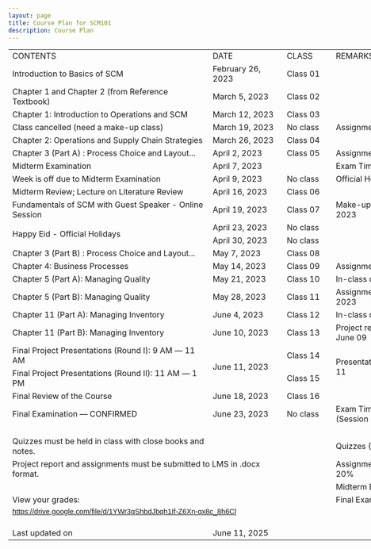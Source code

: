 ```yaml
---
layout: page
title: Course Plan for SCM101
description: Course Plan
---
```



<!--table
	{mso-displayed-decimal-separator:"\.";
	mso-displayed-thousand-separator:"\,";}
@page
	{margin:.75in .7in .75in .7in;
	mso-header-margin:.3in;
	mso-footer-margin:.3in;
	mso-page-orientation:landscape;}
tr
	{mso-height-source:auto;}
col
	{mso-width-source:auto;}
br
	{mso-data-placement:same-cell;}
.style16
	{color:#0563C1;
	font-size:12.0pt;
	font-weight:400;
	font-style:normal;
	text-decoration:underline;
	text-underline-style:single;
	font-family:Calibri, sans-serif;
	mso-font-charset:0;
	mso-style-name:Hyperlink;
	mso-style-id:8;}
a:link
	{color:#0563C1;
	font-size:12.0pt;
	font-weight:400;
	font-style:normal;
	text-decoration:underline;
	text-underline-style:single;
	font-family:Calibri, sans-serif;
	mso-font-charset:0;}
a:visited
	{color:#954F72;
	font-size:12.0pt;
	font-weight:400;
	font-style:normal;
	text-decoration:underline;
	text-underline-style:single;
	font-family:Calibri, sans-serif;
	mso-font-charset:0;}
.style0
	{mso-number-format:General;
	text-align:general;
	vertical-align:bottom;
	white-space:nowrap;
	mso-rotate:0;
	mso-background-source:auto;
	mso-pattern:auto;
	color:black;
	font-size:12.0pt;
	font-weight:400;
	font-style:normal;
	text-decoration:none;
	font-family:Calibri, sans-serif;
	mso-font-charset:0;
	border:none;
	mso-protection:locked visible;
	mso-style-name:Normal;
	mso-style-id:0;}
td
	{mso-style-parent:style0;
	padding-top:1px;
	padding-right:1px;
	padding-left:1px;
	mso-ignore:padding;
	color:black;
	font-size:12.0pt;
	font-weight:400;
	font-style:normal;
	text-decoration:none;
	font-family:Calibri, sans-serif;
	mso-font-charset:0;
	mso-number-format:General;
	text-align:general;
	vertical-align:bottom;
	border:none;
	mso-background-source:auto;
	mso-pattern:auto;
	mso-protection:locked visible;
	white-space:nowrap;
	mso-rotate:0;}
.xl65
	{mso-style-parent:style0;
	font-size:11.0pt;
	font-family:Arial, sans-serif;
	mso-font-charset:0;}
.xl66
	{mso-style-parent:style0;
	font-size:11.0pt;
	font-family:Arial, sans-serif;
	mso-font-charset:0;
	text-align:left;}
.xl67
	{mso-style-parent:style0;
	font-size:11.0pt;
	font-family:Arial, sans-serif;
	mso-font-charset:0;
	mso-number-format:"Medium Date";
	text-align:left;}
.xl68
	{mso-style-parent:style0;
	font-size:11.0pt;
	font-style:italic;
	font-family:Arial, sans-serif;
	mso-font-charset:0;
	vertical-align:middle;}
.xl69
	{mso-style-parent:style0;
	font-size:11.0pt;
	font-style:italic;
	font-family:Arial, sans-serif;
	mso-font-charset:0;
	mso-number-format:0%;}
.xl70
	{mso-style-parent:style0;
	font-size:11.0pt;
	font-style:italic;
	font-family:Arial, sans-serif;
	mso-font-charset:0;
	text-align:right;}
.xl71
	{mso-style-parent:style16;
	font-size:11.0pt;
	font-family:Arial, sans-serif;
	mso-font-charset:0;}
.xl72
	{mso-style-parent:style0;
	font-size:11.0pt;
	font-family:Arial, sans-serif;
	mso-font-charset:0;
	text-align:right;}
.xl73
	{mso-style-parent:style0;
	font-size:11.0pt;
	font-family:Arial, sans-serif;
	mso-font-charset:0;
	mso-number-format:"\[ENG\]\[$-409\]mmmm\\ d\\\,\\ yyyy\;\@";
	text-align:left;}
.xl74
	{mso-style-parent:style16;
	color:#0563C1;
	font-size:11.0pt;
	text-decoration:underline;
	text-underline-style:single;
	font-family:Arial, sans-serif;
	mso-font-charset:0;}
.xl75
	{mso-style-parent:style0;
	font-size:10.0pt;
	font-family:Arial, sans-serif;
	mso-font-charset:0;
	text-align:left;
	vertical-align:middle;
	border-top:.5pt solid windowtext;
	border-right:none;
	border-bottom:.5pt solid windowtext;
	border-left:none;}
.xl76
	{mso-style-parent:style0;
	font-size:10.0pt;
	font-family:Arial, sans-serif;
	mso-font-charset:0;
	text-align:left;
	vertical-align:middle;}
.xl77
	{mso-style-parent:style0;
	font-size:10.0pt;
	font-family:Arial, sans-serif;
	mso-font-charset:0;
	mso-number-format:"\[ENG\]\[$-409\]mmmm\\ d\\\,\\ yyyy\;\@";
	text-align:left;
	vertical-align:middle;}
.xl78
	{mso-style-parent:style0;
	font-size:10.0pt;
	font-family:Arial, sans-serif;
	mso-font-charset:0;
	text-align:left;
	vertical-align:middle;
	white-space:normal;}
.xl79
	{mso-style-parent:style0;
	font-size:10.0pt;
	font-family:Arial, sans-serif;
	mso-font-charset:0;
	text-align:left;
	vertical-align:middle;
	background:#73FEFF;
	mso-pattern:black none;}
.xl80
	{mso-style-parent:style0;
	font-size:10.0pt;
	font-family:Arial, sans-serif;
	mso-font-charset:0;
	mso-number-format:"\[ENG\]\[$-409\]mmmm\\ d\\\,\\ yyyy\;\@";
	text-align:left;
	vertical-align:middle;
	background:#73FEFF;
	mso-pattern:black none;}
.xl81
	{mso-style-parent:style0;
	font-size:10.0pt;
	font-family:Arial, sans-serif;
	mso-font-charset:0;
	vertical-align:middle;
	background:#73FEFF;
	mso-pattern:black none;}
.xl82
	{mso-style-parent:style0;
	font-size:10.0pt;
	font-family:Arial, sans-serif;
	mso-font-charset:0;
	vertical-align:middle;}
.xl83
	{mso-style-parent:style0;
	font-size:10.0pt;
	font-family:Arial, sans-serif;
	mso-font-charset:0;
	text-align:left;
	vertical-align:middle;
	background:#E7E6E6;
	mso-pattern:black none;
	white-space:normal;}
.xl84
	{mso-style-parent:style0;
	font-size:10.0pt;
	font-family:Arial, sans-serif;
	mso-font-charset:0;
	mso-number-format:"\[ENG\]\[$-409\]mmmm\\ d\\\,\\ yyyy\;\@";
	text-align:left;
	vertical-align:middle;
	background:#E7E6E6;
	mso-pattern:black none;}
.xl85
	{mso-style-parent:style0;
	font-size:10.0pt;
	font-family:Arial, sans-serif;
	mso-font-charset:0;
	text-align:left;
	vertical-align:middle;
	background:#E7E6E6;
	mso-pattern:black none;}
.xl86
	{mso-style-parent:style0;
	font-size:10.0pt;
	font-family:Arial, sans-serif;
	mso-font-charset:0;
	vertical-align:middle;
	white-space:normal;}
.xl87
	{mso-style-parent:style0;
	font-size:10.0pt;
	font-family:Arial, sans-serif;
	mso-font-charset:0;
	text-align:left;
	vertical-align:middle;
	border-top:none;
	border-right:none;
	border-bottom:.5pt solid windowtext;
	border-left:none;
	background:#73FEFF;
	mso-pattern:black none;}
.xl88
	{mso-style-parent:style0;
	font-size:10.0pt;
	font-family:Arial, sans-serif;
	mso-font-charset:0;
	mso-number-format:"\[ENG\]\[$-409\]mmmm\\ d\\\,\\ yyyy\;\@";
	text-align:left;
	vertical-align:middle;
	border-top:none;
	border-right:none;
	border-bottom:.5pt solid windowtext;
	border-left:none;
	background:#73FEFF;
	mso-pattern:black none;}
.xl89
	{mso-style-parent:style0;
	font-size:10.0pt;
	font-family:Arial, sans-serif;
	mso-font-charset:0;
	mso-number-format:"Medium Date";
	vertical-align:middle;
	border-top:none;
	border-right:none;
	border-bottom:.5pt solid windowtext;
	border-left:none;
	background:#73FEFF;
	mso-pattern:black none;}
-->
</style>

<body link="#0563C1" vlink="#954F72" class=xl65>

<div id="course_17100" align=center x:publishsource="Excel">

<table border=0 cellpadding=0 cellspacing=0 width=916 style='border-collapse:
 collapse;table-layout:fixed;width:687pt'>
 <col class=xl65 width=416 style='mso-width-source:userset;mso-width-alt:13312;
 width:312pt'>
 <col class=xl65 width=140 style='mso-width-source:userset;mso-width-alt:4480;
 width:105pt'>
 <col class=xl65 width=88 style='mso-width-source:userset;mso-width-alt:2816;
 width:66pt'>
 <col class=xl65 width=272 style='mso-width-source:userset;mso-width-alt:8704;
 width:204pt'>
 <tr height=23 style='mso-height-source:userset;height:17.0pt'>
  <td height=23 class=xl75 width=416 style='height:17.0pt;width:312pt'>CONTENTS</td>
  <td class=xl75 width=140 style='width:105pt'>DATE</td>
  <td class=xl75 width=88 style='width:66pt'>CLASS</td>
  <td class=xl75 width=272 style='width:204pt'>REMARKS</td>
 </tr>
 <tr height=19 style='height:14.0pt'>
  <td height=19 class=xl76 style='height:14.0pt'>Introduction to Basics of SCM</td>
  <td class=xl77>February 26, 2023</td>
  <td class=xl76>Class 01</td>
  <td class=xl76></td>
 </tr>
 <tr height=19 style='height:14.0pt'>
  <td height=19 class=xl76 style='height:14.0pt'>Chapter 1 and Chapter 2 (from
  Reference Textbook)</td>
  <td class=xl77>March 5, 2023</td>
  <td class=xl76>Class 02</td>
  <td class=xl76></td>
 </tr>
 <tr height=19 style='height:14.0pt'>
  <td height=19 class=xl76 style='height:14.0pt'>Chapter 1: Introduction to
  Operations and SCM</td>
  <td class=xl77>March 12, 2023</td>
  <td class=xl76>Class 03</td>
  <td class=xl76></td>
 </tr>
 <tr height=19 style='height:14.0pt'>
  <td height=19 class=xl76 style='height:14.0pt'>Class cancelled (need a
  make-up class)</td>
  <td class=xl77>March 19, 2023</td>
  <td class=xl76>No class</td>
  <td class=xl76>Assignment I posted on LMS</td>
 </tr>
 <tr height=19 style='height:14.0pt'>
  <td height=19 class=xl76 style='height:14.0pt'>Chapter 2: Operations and
  Supply Chain Strategies</td>
  <td class=xl77>March 26, 2023</td>
  <td class=xl76>Class 04</td>
  <td class=xl76></td>
 </tr>
 <tr height=19 style='height:14.0pt'>
  <td height=19 class=xl78 width=416 style='height:14.0pt;width:312pt'>Chapter
  3 (Part A) : Process Choice and Layout...</td>
  <td class=xl77>April 2, 2023</td>
  <td class=xl76>Class 05</td>
  <td class=xl76>Assignment I due</td>
 </tr>
 <tr height=19 style='height:14.0pt'>
  <td height=19 class=xl79 style='height:14.0pt'>Midterm Examination</td>
  <td class=xl80>April 7, 2023</td>
  <td class=xl79>&nbsp;</td>
  <td class=xl81>Exam Time: Session III</td>
 </tr>
 <tr height=19 style='height:14.0pt'>
  <td height=19 class=xl76 style='height:14.0pt'>Week is off due to Midterm
  Examination</td>
  <td class=xl77>April 9, 2023</td>
  <td class=xl76>No class</td>
  <td class=xl82>Official Holiday</td>
 </tr>
 <tr height=19 style='height:14.0pt'>
  <td height=19 class=xl78 width=416 style='height:14.0pt;width:312pt'>Midterm
  Review; Lecture on Literature Review</td>
  <td class=xl77>April 16, 2023</td>
  <td class=xl76>Class 06</td>
  <td class=xl82></td>
 </tr>
 <tr height=19 style='height:14.0pt'>
  <td height=19 class=xl78 width=416 style='height:14.0pt;width:312pt'>Fundamentals
  of SCM with Guest Speaker - Online Session</td>
  <td class=xl77>April 19, 2023</td>
  <td class=xl76>Class 07</td>
  <td class=xl82>Make-up class for March 19, 2023</td>
 </tr>
 <tr height=20 style='mso-height-source:userset;height:15.0pt'>
  <td rowspan=2 height=39 class=xl83 width=416 style='height:29.0pt;width:312pt'>Happy
  Eid - Official Holidays</td>
  <td class=xl84>April 23, 2023</td>
  <td class=xl85>No class</td>
  <td class=xl85>&nbsp;</td>
 </tr>
 <tr height=19 style='height:14.0pt'>
  <td height=19 class=xl84 style='height:14.0pt'>April 30, 2023</td>
  <td class=xl85>No class</td>
  <td class=xl85>&nbsp;</td>
 </tr>
 <tr height=19 style='height:14.0pt'>
  <td height=19 class=xl76 style='height:14.0pt'>Chapter 3 (Part B) : Process
  Choice and Layout...</td>
  <td class=xl77>May 7, 2023</td>
  <td class=xl76>Class 08</td>
  <td class=xl82></td>
 </tr>
 <tr height=19 style='height:14.0pt'>
  <td height=19 class=xl76 style='height:14.0pt'>Chapter 4: Business Processes</td>
  <td class=xl77>May 14, 2023</td>
  <td class=xl76>Class 09</td>
  <td class=xl82>Assignment II posted on LMS</td>
 </tr>
 <tr height=19 style='height:14.0pt'>
  <td height=19 class=xl76 style='height:14.0pt'>Chapter 5 (Part A): Managing
  Quality</td>
  <td class=xl77>May 21, 2023</td>
  <td class=xl76>Class 10</td>
  <td class=xl76>In-class quiz I</td>
 </tr>
 <tr height=19 style='height:14.0pt'>
  <td height=19 class=xl76 style='height:14.0pt'>Chapter 5 (Part B): Managing
  Quality</td>
  <td class=xl77>May 28, 2023</td>
  <td class=xl76>Class 11</td>
  <td class=xl82>Assignment II due by May 28, 2023</td>
 </tr>
 <tr height=19 style='height:14.0pt'>
  <td height=19 class=xl78 width=416 style='height:14.0pt;width:312pt'>Chapter
  11 (Part A): Managing Inventory</td>
  <td class=xl77>June 4, 2023</td>
  <td class=xl76>Class 12</td>
  <td class=xl76>In-class quiz II</td>
 </tr>
 <tr height=19 style='height:14.0pt'>
  <td height=19 class=xl78 width=416 style='height:14.0pt;width:312pt'>Chapter
  11 (Part B): Managing Inventory</td>
  <td class=xl77>June 10, 2023</td>
  <td class=xl76>Class 13</td>
  <td class=xl86 width=272 style='width:204pt'>Project report (.docx) due by
  June 09</td>
 </tr>
 <tr height=20 style='mso-height-source:userset;height:15.0pt'>
  <td height=20 class=xl76 style='height:15.0pt'>Final Project Presentations
  (Round I): 9 AM ― 11 AM</td>
  <td rowspan=2 class=xl77>June 11, 2023</td>
  <td class=xl76>Class 14</td>
  <td rowspan=2 class=xl78 width=272 style='width:204pt'>Presentation (.pptx)
  due by June 11</td>
 </tr>
 <tr height=19 style='height:14.0pt'>
  <td height=19 class=xl76 style='height:14.0pt'>Final Project Presentations
  (Round II): 11 AM ― 1 PM</td>
  <td class=xl76>Class 15</td>
 </tr>
 <tr height=19 style='height:14.0pt'>
  <td height=19 class=xl78 width=416 style='height:14.0pt;width:312pt'>Final
  Review of the Course</td>
  <td class=xl77>June 18, 2023</td>
  <td class=xl76>Class 16</td>
  <td class=xl82></td>
 </tr>
 <tr height=19 style='height:14.0pt'>
  <td height=19 class=xl87 style='height:14.0pt'>Final Examination ― CONFIRMED</td>
  <td class=xl88>June 23, 2023</td>
  <td class=xl89>No class</td>
  <td class=xl89>Exam Time: 1730 ― 1930 (Session III)</td>
 </tr>
 <tr height=19 style='height:14.0pt'>
  <td height=19 class=xl66 style='height:14.0pt'></td>
  <td class=xl67></td>
  <td class=xl66></td>
  <td class=xl66></td>
 </tr>
 <tr height=19 style='height:14.0pt'>
  <td height=19 class=xl68 style='height:14.0pt'>Quizzes must be held in class
  with close books and notes.</td>
  <td class=xl67></td>
  <td class=xl69></td>
  <td class=xl70>Quizzes (2)<span style='mso-spacerun:yes'>     </span>10%</td>
 </tr>
 <tr height=19 style='height:14.0pt'>
  <td height=19 class=xl68 colspan=2 style='height:14.0pt;mso-ignore:colspan'>Project
  report and assignments must be submitted to LMS in .docx format.</td>
  <td class=xl69></td>
  <td class=xl70>Assignments (2)<span style='mso-spacerun:yes'>  </span>+
  Project (1)<span style='mso-spacerun:yes'>     </span>20%</td>
 </tr>
 <tr height=19 style='height:14.0pt'>
  <td height=19 class=xl66 style='height:14.0pt'></td>
  <td class=xl67></td>
  <td class=xl69></td>
  <td class=xl70>Midterm Exam (1)<span style='mso-spacerun:yes'>     </span>30%</td>
 </tr>
 <tr height=19 style='height:14.0pt'>
  <td height=19 class=xl71 style='height:14.0pt'>View your grades:</td>
  <td class=xl65></td>
  <td class=xl69></td>
  <td class=xl70>Final Exam (1)<span style='mso-spacerun:yes'>     </span>40%</td>
 </tr>
 <tr height=19 style='height:14.0pt'>
  <td height=19 class=xl74 colspan=2 style='height:14.0pt;mso-ignore:colspan'><a
  href="https://drive.google.com/file/d/1YWr3qShbdJbqh1If-Z6Xn-qx8c_8h6Cl"
  target="_parent" title="Link for grades"><span style='font-size:11.0pt;
  font-family:Arial, sans-serif;mso-font-charset:0'>https://drive.google.com/file/d/1YWr3qShbdJbqh1If-Z6Xn-qx8c_8h6Cl</span></a></td>
  <td class=xl65></td>
  <td class=xl65></td>
 </tr>
 <tr height=19 style='height:14.0pt'>
  <td height=19 class=xl65 style='height:14.0pt'></td>
  <td class=xl65></td>
  <td class=xl65></td>
  <td class=xl65></td>
 </tr>
 <tr height=19 style='height:14.0pt'>
  <td height=19 class=xl72 style='height:14.0pt'>Last updated on</td>
  <td class=xl73>June 11, 2025</td>
  <td class=xl65></td>
  <td class=xl65></td>
 </tr>
 <tr height=0 style='display:none'>
  <td width=416 style='width:312pt'></td>
  <td width=140 style='width:105pt'></td>
  <td width=88 style='width:66pt'></td>
  <td width=272 style='width:204pt'></td>
 </tr>
</table>

</div>

</body>

